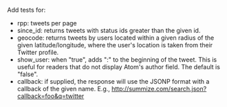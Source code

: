 Add tests for:

* rpp: tweets per page
* since_id: returns tweets with status ids greater than the given id.
* geocode: returns tweets by users located within a given radius of the given latitude/longitude, where the user's location is taken from their Twitter profile.
* show_user: when "true", adds "<user>:" to the beginning of the tweet. This is useful for readers that do not display Atom's author field. The default is "false".
*  callback: if supplied, the response will use the JSONP format with a callback of the given name. E.g., http://summize.com/search.json?callback=foo&q=twitter  	
